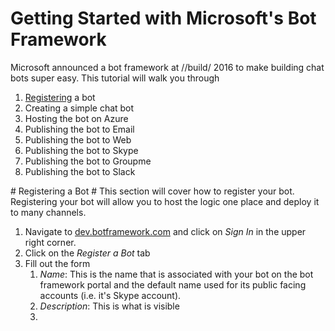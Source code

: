 ﻿# Getting Started with Microsoft's Bot Framework

Microsoft announced a bot framework at //build/ 2016 to make building chat bots super easy. This tutorial will walk you through

1. [Registering](#Registering) a bot
1. Creating a simple chat bot
1. Hosting the bot on Azure
1. Publishing the bot to Email
1. Publishing the bot to Web
1. Publishing the bot to Skype
1. Publishing the bot to Groupme
1. Publishing the bot to Slack



<a name="Registering" />
# Registering a Bot #
This section will cover how to register your bot. Registering your bot will allow you to host the logic one place and deploy it to many channels.

1. Navigate to [dev.botframework.com](http://dev.botframework.com) and click on _Sign In_ in the upper right corner.
1. Click on the _Register a Bot_ tab
1. Fill out the form
	1. _Name_: This is the name that is associated with your bot on the bot framework portal and the default name used for its public facing accounts (i.e. it's Skype account).
	1. _Description_: This is what is visible
	1. 

